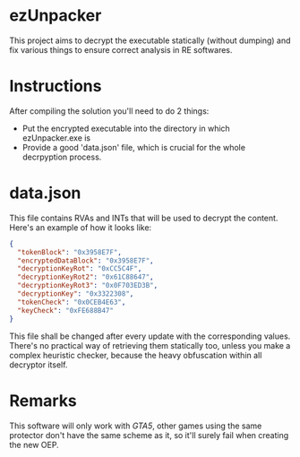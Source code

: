 # ezUnpacker
This project aims to decrypt the executable statically (without dumping) and fix 
various things to ensure correct analysis in RE softwares.

# Instructions
After compiling the solution you'll need to do 2 things:
- Put the encrypted executable into the directory in which ezUnpacker.exe is
- Provide a good 'data.json' file, which is crucial for the whole decrpyption process.

# data.json
This file contains RVAs and INTs that will be used to decrypt the content. Here's an example of how it looks like:

```json
{
  "tokenBlock": "0x3958E7F",
  "encryptedDataBlock": "0x3958E7F",
  "decryptionKeyRot": "0xCC5C4F",
  "decryptionKeyRot2": "0x61C88647",
  "decryptionKeyRot3": "0x0F703ED3B",
  "decryptionKey": "0x3322308",
  "tokenCheck": "0x0CEB4E63",
  "keyCheck": "0xFE688B47"
}
```

This file shall be changed after every update with the corresponding values. There's no practical
way of retrieving them statically too, unless you make a complex heuristic checker, because the 
heavy obfuscation within all decryptor itself.

# Remarks
This software will only work with *GTA5*, other games using the same protector don't have the same
scheme as it, so it'll surely fail when creating the new OEP.
